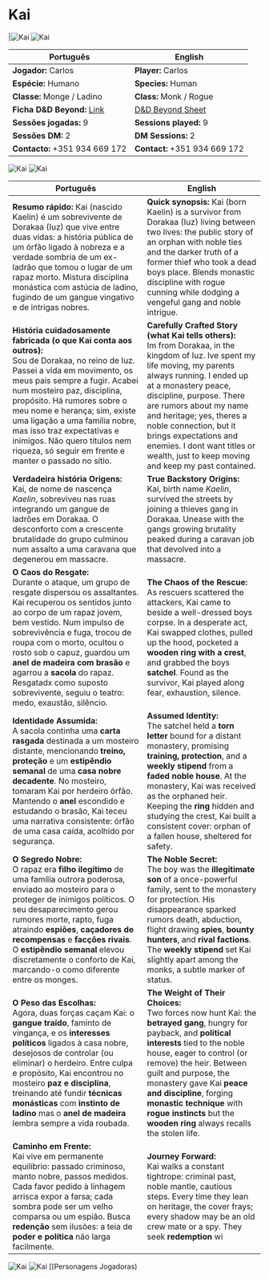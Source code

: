 # Kai

|![Kai](pc_kai_01.png) 
![Kai](pc_kai_02.png)


| Português | English |
|-----------|---------|
| **Jogador:** Carlos | **Player:** Carlos |
| **Espécie:** Humano | **Species:** Human |
| **Classe:** Monge / Ladino | **Class:** Monk / Rogue |
| **Ficha D&D Beyond:** [Link](https://www.dndbeyond.com/characters/138666572) | [D&D Beyond Sheet](https://www.dndbeyond.com/characters/138666572) |
| **Sessões jogadas:** 9 | **Sessions played:** 9 |
| **Sessões DM:** 2 | **DM Sessions:** 2 |
| **Contacto:** +351 934 669 172 | **Contact:** +351 934 669 172 |

![Kai](pc_kai_03.png)
![Kai](pc_kai_04.png) 

| Português | English |
|-----------|---------|
| **Resumo rápido:** Kai (nascido Kaelin) é um sobrevivente de Dorakaa (Iuz) que vive entre duas vidas: a história pública de um órfão ligado à nobreza e a verdade sombria de um ex-ladrão que tomou o lugar de um rapaz morto. Mistura disciplina monástica com astúcia de ladino, fugindo de um gangue vingativo e de intrigas nobres. | **Quick synopsis:** Kai (born Kaelin) is a survivor from Dorakaa (Iuz) living between two lives: the public story of an orphan with noble ties and the darker truth of a former thief who took a dead boys place. Blends monastic discipline with rogue cunning while dodging a vengeful gang and noble intrigue. |
| **História cuidadosamente fabricada (o que Kai conta aos outros):**<br>Sou de Dorakaa, no reino de Iuz. Passei a vida em movimento, os meus pais sempre a fugir. Acabei num mosteiro  paz, disciplina, propósito. Há rumores sobre o meu nome e herança; sim, existe uma ligação a uma família nobre, mas isso traz expectativas e inimigos. Não quero títulos nem riqueza, só seguir em frente e manter o passado no sítio. | **Carefully Crafted Story (what Kai tells others):**<br>Im from Dorakaa, in the kingdom of Iuz. Ive spent my life moving, my parents always running. I ended up at a monastery  peace, discipline, purpose. There are rumors about my name and heritage; yes, theres a noble connection, but it brings expectations and enemies. I dont want titles or wealth, just to keep moving and keep my past contained. |
| **Verdadeira história  Origens:**<br>Kai, de nome de nascença *Kaelin*, sobreviveu nas ruas integrando um gangue de ladrões em Dorakaa. O desconforto com a crescente brutalidade do grupo culminou num assalto a uma caravana que degenerou em massacre. | **True Backstory  Origins:**<br>Kai, birth name *Kaelin*, survived the streets by joining a thieves gang in Dorakaa. Unease with the gangs growing brutality peaked during a caravan job that devolved into a massacre. |
| **O Caos do Resgate:**<br>Durante o ataque, um grupo de resgate dispersou os assaltantes. Kai recuperou os sentidos junto ao corpo de um rapaz  jovem, bem vestido. Num impulso de sobrevivência e fuga, trocou de roupa com o morto, ocultou o rosto sob o capuz, guardou um **anel de madeira com brasão** e agarrou a **sacola** do rapaz. Resgatadx como suposto sobrevivente, seguiu o teatro: medo, exaustão, silêncio. | **The Chaos of the Rescue:**<br>As rescuers scattered the attackers, Kai came to beside a well-dressed boys corpse. In a desperate act, Kai swapped clothes, pulled up the hood, pocketed a **wooden ring with a crest**, and grabbed the boys **satchel**. Found as the survivor, Kai played along  fear, exhaustion, silence. |
| **Identidade Assumida:**<br>A sacola continha uma **carta rasgada** destinada a um mosteiro distante, mencionando **treino, proteção** e um **estipêndio semanal** de uma **casa nobre decadente**. No mosteiro, tomaram Kai por herdeiro órfão. Mantendo o **anel** escondido e estudando o brasão, Kai teceu uma narrativa consistente: órfão de uma casa caída, acolhido por segurança. | **Assumed Identity:**<br>The satchel held a **torn letter** bound for a distant monastery, promising **training, protection**, and a **weekly stipend** from a **faded noble house**. At the monastery, Kai was received as the orphaned heir. Keeping the **ring** hidden and studying the crest, Kai built a consistent cover: orphan of a fallen house, sheltered for safety. |
| **O Segredo Nobre:**<br>O rapaz era **filho ilegítimo** de uma família outrora poderosa, enviado ao mosteiro para o proteger de inimigos políticos. O seu desaparecimento gerou rumores  morte, rapto, fuga  atraindo **espiões**, **caçadores de recompensas** e **facções rivais**. O **estipêndio semanal** elevou discretamente o conforto de Kai, marcando-o como diferente entre os monges. | **The Noble Secret:**<br>The boy was the **illegitimate son** of a once-powerful family, sent to the monastery for protection. His disappearance sparked rumors  death, abduction, flight  drawing **spies**, **bounty hunters**, and **rival factions**. The **weekly stipend** set Kai slightly apart among the monks, a subtle marker of status. |
| **O Peso das Escolhas:**<br>Agora, duas forças caçam Kai: o **gangue traído**, faminto de vingança, e os **interesses políticos** ligados à casa nobre, desejosos de controlar (ou eliminar) o herdeiro. Entre culpa e propósito, Kai encontrou no mosteiro **paz e disciplina**, treinando até fundir **técnicas monásticas** com **instinto de ladino**  mas o **anel de madeira** lembra sempre a vida roubada. | **The Weight of Their Choices:**<br>Two forces now hunt Kai: the **betrayed gang**, hungry for payback, and **political interests** tied to the noble house, eager to control (or remove) the heir. Between guilt and purpose, the monastery gave Kai **peace and discipline**, forging **monastic technique** with **rogue instincts**  but the **wooden ring** always recalls the stolen life. |
| **Caminho em Frente:**<br>Kai vive em permanente equilíbrio: passado criminoso, manto nobre, passos medidos. Cada favor pedido à linhagem arrisca expor a farsa; cada sombra pode ser um velho comparsa ou um espião. Busca **redenção** sem ilusões: a teia de **poder e política** não larga facilmente. | **Journey Forward:**<br>Kai walks a constant tightrope: criminal past, noble mantle, cautious steps. Every time they lean on heritage, the cover frays; every shadow may be an old crew mate or a spy. They seek **redemption** wi

![Kai](pc_kai_06.png)
![Kai](pc_kai_07.png)
[[Personagens Jogadoras)




















